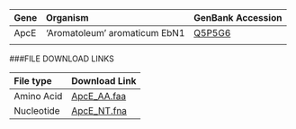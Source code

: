  Gene | Organism | GenBank Accession |
 :--- | :--- | :--- |
| ApcE | ‘Aromatoleum’ aromaticum EbN1 | [Q5P5G6](http://www.ncbi.nlm.nih.gov/protein/Q5P5G6) |
| []() | | |

###FILE DOWNLOAD LINKS

 File type | Download Link |
 :--- | :---------- | 
| Amino Acid | [ApcE_AA.faa](amino_acid/ApcE_AA.faa) |
| Nucleotide | [ApcE_NT.fna](nucleotide/apcE_NT.fna) |
